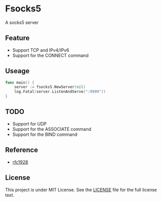 # Fsocks5

A socks5 server

## Feature
* Support TCP and IPv4/IPv6
* Support for the CONNECT command

## Useage
```go
func main() {
	server := fsocks5.NewServer(nil)
	log.Fatal(server.ListenAndServe(":9999"))
}
```

## TODO

* Support for UDP
* Support for the ASSOCIATE command
* Support for the BIND command

## Reference
* [rfc1928](https://www.ietf.org/rfc/rfc1928.txt)

## License

This project is under MIT License. See the [LICENSE](https://github.com/aomori446/Fangks?tab=MIT-1-ov-file#) file for the full license text.
